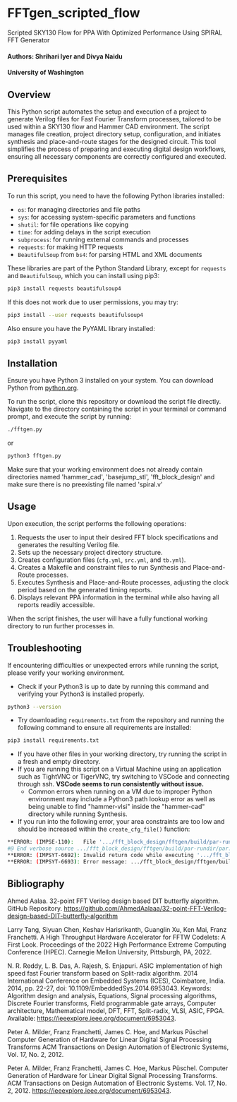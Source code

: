 # FFTgen_scripted_flow
Scripted SKY130 Flow for PPA With Optimized Performance Using SPIRAL FFT Generator


#### Authors: Shrihari Iyer and Divya Naidu
#### University of Washington

## Overview
This Python script automates the setup and execution of a project to generate Verilog files for Fast Fourier Transform processes, tailored to be used within a SKY130 flow and Hammer CAD environment. The script manages file creation, project directory setup, configuration, and initiates synthesis and place-and-route stages for the designed circuit. This tool simplifies the process of preparing and executing digital design workflows, ensuring all necessary components are correctly configured and executed.

## Prerequisites
To run this script, you need to have the following Python libraries installed:
- `os`: for managing directories and file paths
- `sys`: for accessing system-specific parameters and functions
- `shutil`: for file operations like copying
- `time`: for adding delays in the script execution
- `subprocess`: for running external commands and processes
- `requests`: for making HTTP requests
- `BeautifulSoup` from `bs4`: for parsing HTML and XML documents

These libraries are part of the Python Standard Library, except for `requests` and `BeautifulSoup`, which you can install using pip3:

```bash
pip3 install requests beautifulsoup4
```
If this does not work due to user permissions, you may try:
```bash
pip3 install --user requests beautifulsoup4
```

Also ensure you have the PyYAML library installed:

```bash
pip3 install pyyaml
```

## Installation
Ensure you have Python 3 installed on your system. You can download Python from [python.org](https://python.org).

To run the script, clone this repository or download the script file directly. Navigate to the directory containing the script in your terminal or command prompt, and execute the script by running:

```bash
./fftgen.py
```
or
```bash
python3 fftgen.py
```

Make sure that your working environment does not already contain directories named 'hammer_cad', 'basejump_stl', 'fft_block_design' and make sure there is no preexisting file named 'spiral.v'

## Usage
Upon execution, the script performs the following operations:
1. Requests the user to input their desired FFT block specifications and generates the resulting Verilog file.
2. Sets up the necessary project directory structure.
3. Creates configuration files (`cfg.yml`, `src.yml`, and `tb.yml`).
4. Creates a Makefile and constraint files to run Synthesis and Place-and-Route processes.
5. Executes Synthesis and Place-and-Route processes, adjusting the clock period based on the generated timing reports.
6. Displays relevant PPA information in the terminal while also having all reports readily accessible.

When the script finishes, the user will have a fully functional working directory to run further processes in.

## Troubleshooting
If encountering difficulties or unexpected errors while running the script, please verify your working environment.
- Check if your Python3 is up to date by running this command and verifying your Python3 is installed properly.
```bash
python3 --version
```
- Try downloading `requirements.txt` from the repository and running the following command to ensure all requirements are installed:
```bash
pip3 install requirements.txt
```
- If you have other files in your working directory, try running the script in a fresh and empty directory.
- If you are running this script on a Virtual Machine using an application such as TightVNC or TigerVNC, try switching to VSCode and connecting through ssh. __VSCode seems to run consistently without issue.__
  - Common errors when running on a VM due to improper Python environment may include a Python3 path lookup error as well as being unable to find "hammer-vlsi" inside the "hammer-cad" directory while running Synthesis.
- If you run into the following error, your area constraints are too low and should be increased within the `create_cfg_file()` function:
```bash
**ERROR: (IMPSE-110):   File '.../fft_block_design/fftgen/build/par-rundir/par.tcl' line 160: 1.
#@ End verbose source .../fft_block_design/fftgen/build/par-rundir/par.tcl
**ERROR: (IMPSYT-6692): Invalid return code while executing '.../fft_block_design/fftgen/build/par-rundir/par.tcl' was returned and script processing was stopped. Review the following error in '.../fft_block_design/fftgen/build/par-rundir/par.tcl' then restart.
**ERROR: (IMPSYT-6693): Error message: .../fft_block_design/fftgen/build/par-rundir/par.tcl: 1.
```

## Bibliography

Ahmed Aalaa. 32-point FFT Verilog design based DIT butterfly algorithm. GitHub Repository. https://github.com/AhmedAalaaa/32-point-FFT-Verilog-design-based-DIT-butterfly-algorithm

Larry Tang, Siyuan Chen, Keshav Harisrikanth, Guanglin Xu, Ken Mai, Franz Franchetti. 
A High Throughput Hardware Accelerator for FFTW Codelets: A First Look. 
Proceedings of the 2022 High Performance Extreme Computing Conference (HPEC). Carnegie Mellon University, Pittsburgh, PA, 2022.

N. R. Reddy, L. B. Das, A. Rajesh, S. Enjapuri. ASIC implementation of high speed fast Fourier transform based on Split-radix algorithm. 2014 International Conference on Embedded Systems (ICES), Coimbatore, India.  2014, pp. 22-27, doi: 10.1109/EmbeddedSys.2014.6953043. Keywords: Algorithm design and analysis, Equations, Signal processing algorithms, Discrete Fourier transforms, Field programmable gate arrays, Computer architecture, Mathematical model, DFT, FFT, Split-radix, VLSI, ASIC, FPGA. Available: https://ieeexplore.ieee.org/document/6953043.

Peter A. Milder, Franz Franchetti, James C. Hoe, and Markus Püschel
Computer Generation of Hardware for Linear Digital Signal Processing Transforms
ACM Transactions on Design Automation of Electronic Systems, Vol. 17, No. 2, 2012.

Peter A. Milder, Franz Franchetti, James C. Hoe, Markus Püschel.
Computer Generation of Hardware for Linear Digital Signal Processing Transforms.
ACM Transactions on Design Automation of Electronic Systems. Vol. 17, No. 2, 2012. https://ieeexplore.ieee.org/document/6953043.

